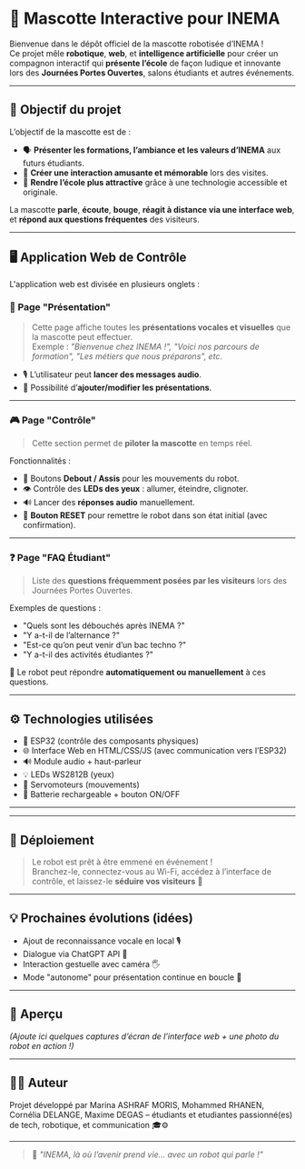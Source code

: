 # 🤖 Mascotte Interactive pour INEMA

Bienvenue dans le dépôt officiel de la mascotte robotisée d’INEMA !  
Ce projet mêle **robotique**, **web**, et **intelligence artificielle** pour créer un compagnon interactif qui **présente l’école** de façon ludique et innovante lors des **Journées Portes Ouvertes**, salons étudiants et autres événements.

---

## 🎯 Objectif du projet

L’objectif de la mascotte est de :

- 🗣️ **Présenter les formations, l’ambiance et les valeurs d’INEMA** aux futurs étudiants.
- 🤝 **Créer une interaction amusante et mémorable** lors des visites.
- 🚀 **Rendre l’école plus attractive** grâce à une technologie accessible et originale.

La mascotte **parle**, **écoute**, **bouge**, **réagit à distance via une interface web**, et **répond aux questions fréquentes** des visiteurs.

---

## 🖥️ Application Web de Contrôle

L'application web est divisée en plusieurs onglets :

### 🧾 Page "Présentation"
> Cette page affiche toutes les **présentations vocales et visuelles** que la mascotte peut effectuer.  
> Exemple : _"Bienvenue chez INEMA !", "Voici nos parcours de formation", "Les métiers que nous préparons", etc._

- 🎙️ L’utilisateur peut **lancer des messages audio**.
- 📜 Possibilité d’**ajouter/modifier les présentations**.

---

### 🎮 Page "Contrôle"
> Cette section permet de **piloter la mascotte** en temps réel.

Fonctionnalités :
- 🧍 Boutons **Debout / Assis** pour les mouvements du robot.
- 👁️ Contrôle des **LEDs des yeux** : allumer, éteindre, clignoter.
- 🔊 Lancer des **réponses audio** manuellement.
- 🔄 **Bouton RESET** pour remettre le robot dans son état initial (avec confirmation).

---

### ❓ Page "FAQ Étudiant"
> Liste des **questions fréquemment posées par les visiteurs** lors des Journées Portes Ouvertes.

Exemples de questions :
- "Quels sont les débouchés après INEMA ?"
- "Y a-t-il de l’alternance ?"
- "Est-ce qu’on peut venir d’un bac techno ?"
- "Y a-t-il des activités étudiantes ?"

🎤 Le robot peut répondre **automatiquement ou manuellement** à ces questions.

---

## ⚙️ Technologies utilisées

- 🧠 ESP32 (contrôle des composants physiques)
- 🌐 Interface Web en HTML/CSS/JS (avec communication vers l’ESP32)
- 🔊 Module audio + haut-parleur
- 💡 LEDs WS2812B (yeux)
- 🤖 Servomoteurs (mouvements)
- 🔌 Batterie rechargeable + bouton ON/OFF

---


---

## 🚀 Déploiement

> Le robot est prêt à être emmené en événement !  
Branchez-le, connectez-vous au Wi-Fi, accédez à l’interface de contrôle, et laissez-le **séduire vos visiteurs** 🧡

---

## 💡 Prochaines évolutions (idées)

- Ajout de reconnaissance vocale en local 🎙️
- Dialogue via ChatGPT API 🤖
- Interaction gestuelle avec caméra 🖐️
- Mode "autonome" pour présentation continue en boucle 🔁

---

## 📸 Aperçu

*(Ajoute ici quelques captures d’écran de l’interface web + une photo du robot en action !)*

---

## 👨‍💻 Auteur

Projet développé par Marina ASHRAF MORIS, Mohammed RHANEN, Cornélia DELANGE, Maxime DEGAS – étudiants et etudiantes passionné(es) de tech, robotique, et communication 🎓⚙️  

---

> 💬 *"INEMA, là où l’avenir prend vie… avec un robot qui parle !"*
